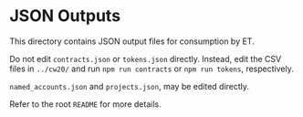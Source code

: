 # JSON Outputs

This directory contains JSON output files for consumption by ET.

Do not edit `contracts.json` or `tokens.json` directly. Instead, edit the CSV files in `../cw20/` and run `npm run contracts` or `npm run tokens`, respectively.

`named_accounts.json` and `projects.json`, may be edited directly.

Refer to the root `README` for more details.